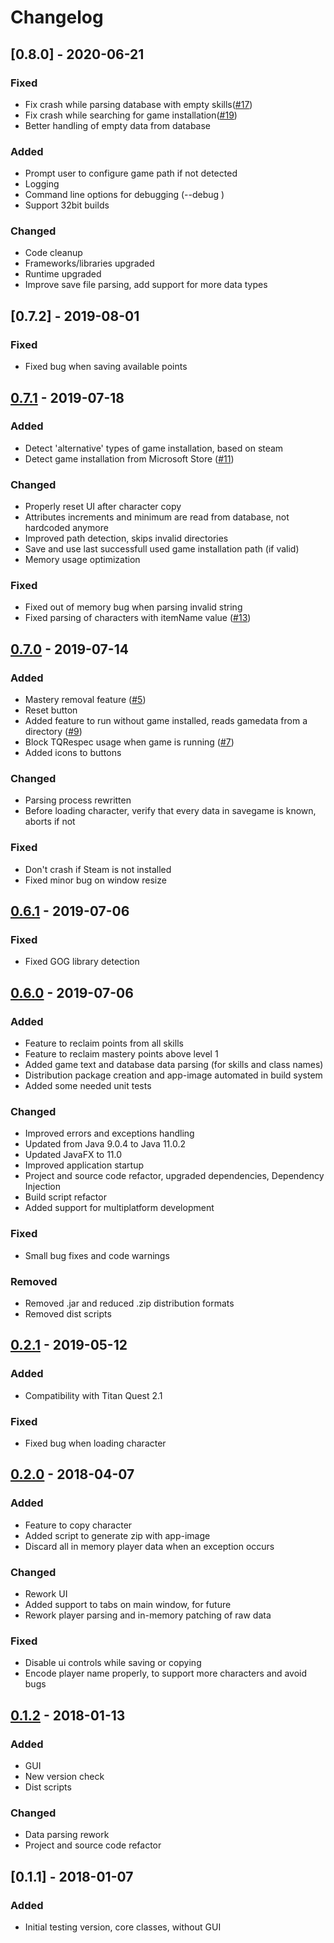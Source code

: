 # Changelog
## [0.8.0] - 2020-06-21
### Fixed
- Fix crash while parsing database with empty skills([#17](https://github.com/epinter/tqrespec/issues/17))
- Fix crash while searching for game installation([#19](https://github.com/epinter/tqrespec/issues/19))
- Better handling of empty data from database

### Added
- Prompt user to configure game path if not detected
- Logging
- Command line options for debugging (--debug <number>)
- Support 32bit builds

### Changed
- Code cleanup
- Frameworks/libraries upgraded
- Runtime upgraded
- Improve save file parsing, add support for more data types

## [0.7.2] - 2019-08-01
### Fixed
- Fixed bug when saving available points

## [0.7.1] - 2019-07-18
### Added
- Detect 'alternative' types of game installation, based on steam
- Detect game installation from Microsoft Store ([#11](https://github.com/epinter/tqrespec/issues/11))

### Changed
- Properly reset UI after character copy
- Attributes increments and minimum are read from database, not hardcoded anymore
- Improved path detection, skips invalid directories
- Save and use last successfull used game installation path (if valid)
- Memory usage optimization

### Fixed
- Fixed out of memory bug when parsing invalid string
- Fixed parsing of characters with itemName value ([#13](https://github.com/epinter/tqrespec/issues/13))

## [0.7.0] - 2019-07-14
### Added
- Mastery removal feature ([#5](https://github.com/epinter/tqrespec/issues/5))
- Reset button
- Added feature to run without game installed, reads gamedata from a directory ([#9](https://github.com/epinter/tqrespec/issues/9))
- Block TQRespec usage when game is running ([#7](https://github.com/epinter/tqrespec/issues/7))
- Added icons to buttons

### Changed
- Parsing process rewritten
- Before loading character, verify that every data in savegame is known, aborts if not

### Fixed
- Don't crash if Steam is not installed
- Fixed minor bug on window resize 

## [0.6.1] - 2019-07-06
### Fixed
- Fixed GOG library detection

## [0.6.0] - 2019-07-06
### Added
- Feature to reclaim points from all skills
- Feature to reclaim mastery points above level 1
- Added game text and database data parsing (for skills and class names)
- Distribution package creation and app-image automated in build system
- Added some needed unit tests

### Changed
- Improved errors and exceptions handling
- Updated from Java 9.0.4 to Java 11.0.2
- Updated JavaFX to 11.0
- Improved application startup
- Project and source code refactor, upgraded dependencies, Dependency Injection
- Build script refactor
- Added support for multiplatform development

### Fixed
- Small bug fixes and code warnings

### Removed
- Removed .jar and reduced .zip distribution formats
- Removed dist scripts

## [0.2.1] - 2019-05-12
### Added
- Compatibility with Titan Quest 2.1

### Fixed
- Fixed bug when loading character

## [0.2.0] - 2018-04-07
### Added
- Feature to copy character
- Added script to generate zip with app-image
- Discard all in memory player data when an exception occurs

### Changed
- Rework UI
- Added support to tabs on main window, for future
- Rework player parsing and in-memory patching of raw data

### Fixed
- Disable ui controls while saving or copying
- Encode player name properly, to support more characters and avoid bugs

## [0.1.2] - 2018-01-13
### Added
- GUI
- New version check
- Dist scripts

### Changed
- Data parsing rework
- Project and source code refactor

## [0.1.1] - 2018-01-07
### Added
- Initial testing version, core classes, without GUI

[unreleased]: https://github.com/epinter/tqrespec/compare/v0.7.1...HEAD
[0.7.1]: https://github.com/epinter/tqrespec/compare/v0.7.0...v0.7.1
[0.7.0]: https://github.com/epinter/tqrespec/compare/v0.6.1...v0.7.0
[0.6.1]: https://github.com/epinter/tqrespec/compare/v0.6.0...v0.6.1
[0.6.0]: https://github.com/epinter/tqrespec/compare/v0.2.1...v0.6.0
[0.2.1]: https://github.com/epinter/tqrespec/compare/v0.2.0...v0.2.1
[0.2.0]: https://github.com/epinter/tqrespec/compare/v0.1.2...v0.2.0
[0.1.2]: https://github.com/epinter/tqrespec/compare/v0.1.1...v0.1.2
